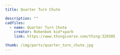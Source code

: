 ```yaml
---
title: Quarter Turn Chute

description: ""
cadfiles:
  - name: Quarter Turn Chute
    creator: Rokenbok kid*spark
    link: https://www.thingiverse.com/thing:329385

thumb: /img/parts/quarter_turn_chute.jpg
---
```

